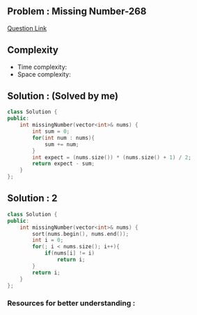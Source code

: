 ## Problem : Missing Number-268

[Question Link](https://leetcode.com/problems/missing-number/description/)

## Complexity
-   Time complexity:
-   Space complexity:

## Solution : (Solved by me)

```cpp
class Solution {
public:
    int missingNumber(vector<int>& nums) {
        int sum = 0;
        for(int num : nums){
            sum += num;
        }
        int expect = (nums.size()) * (nums.size() + 1) / 2;
        return expect - sum;
    }
};
```

## Solution : 2

```cpp
class Solution {
public:
    int missingNumber(vector<int>& nums) {
        sort(nums.begin(), nums.end());
        int i = 0;
        for(; i < nums.size(); i++){
            if(nums[i] != i)
                return i;
        }
        return i;
    }
};
```


### Resources for better understanding :